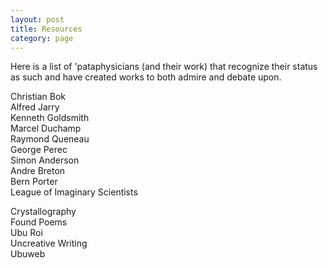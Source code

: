 ```yaml
---
layout: post
title: Resources
category: page
---
```


Here is a list of 'pataphysicians (and their work) that recognize their status as such and have created works to both admire and debate upon.

Christian Bok
<br>
Alfred Jarry
<br>
Kenneth Goldsmith
<br>
Marcel Duchamp
<br>
Raymond Queneau
<br>
George Perec
<br>
Simon Anderson
<br>
Andre Breton
<br>
Bern Porter
<br>
League of Imaginary Scientists

Crystallography
<br>
Found Poems
<br>
Ubu Roi
<br>
Uncreative Writing
<br>
Ubuweb


